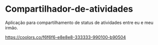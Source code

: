 # Compartilhador-de-atividades
Aplicação para compartilhamento de status de atividades entre eu e meu irmão. 

https://coolors.co/f6f6f6-e8e8e8-333333-990100-b90504